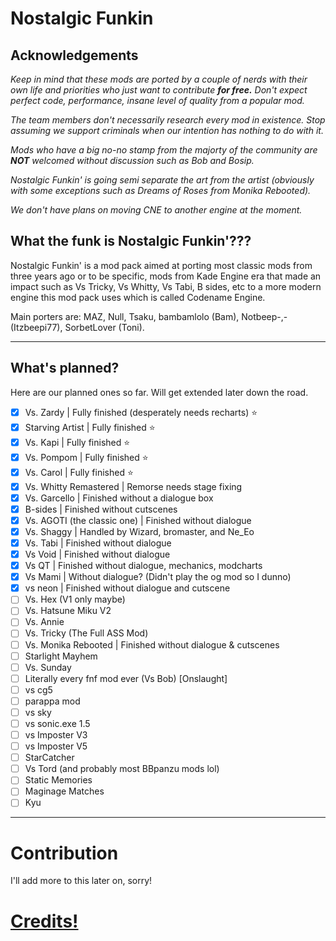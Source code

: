 # Nostalgic Funkin

## Acknowledgements

*Keep in mind that these mods are ported by a couple of nerds with their own life and priorities who just want to contribute **for free.** Don't expect perfect code, performance, insane level of quality from a popular mod.*

*The team members don't necessarily research every mod in existence. Stop assuming we support criminals when our intention has nothing to do with it.*

*Mods who have a big no-no stamp from the majorty of the community are **NOT** welcomed without discussion such as Bob and Bosip.*

*Nostalgic Funkin' is going semi separate the art from the artist (obviously with some exceptions such as Dreams of Roses from Monika Rebooted).*

*We don't have plans on moving CNE to another engine at the moment.*

## What the funk is Nostalgic Funkin'???

Nostalgic Funkin' is a mod pack aimed at porting most classic mods from three years ago or to be specific, mods from Kade Engine era that made an impact such as Vs Tricky, Vs Whitty, Vs Tabi, B sides, etc to a more modern engine this mod pack uses which is called Codename Engine.

Main porters are:
MAZ, Null, Tsaku, bambamlolo (Bam), Notbeep-,- (Itzbeepi77), SorbetLover (Toni).

---
## What's planned?
Here are our planned ones so far. Will get extended later down the road.

- [x] Vs. Zardy | Fully finished (desperately needs recharts) ⭐
- [x] Starving Artist | Fully finished ⭐
- [x] Vs. Kapi | Fully finished ⭐
- [x] Vs. Pompom | Fully finished ⭐
- [x] Vs. Carol | Fully finished ⭐
- [x] Vs. Whitty Remastered | Remorse needs stage fixing
- [x] Vs. Garcello | Finished without a dialogue box
- [x] B-sides | Finished without cutscenes
- [x] Vs. AGOTI (the classic one) | Finished without dialogue
- [x] Vs. Shaggy | Handled by Wizard, bromaster, and Ne_Eo
- [x] Vs. Tabi | Finished without dialogue
- [x] Vs Void | Finished without dialogue
- [x] Vs QT | Finished without dialogue, mechanics, modcharts
- [x] Vs Mami | Without dialogue? (Didn't play the og mod so I dunno)
- [x] vs neon | Finished without dialogue and cutscene
- [ ] Vs. Hex (V1 only maybe)
- [ ] Vs. Hatsune Miku V2
- [ ] Vs. Annie
- [ ] Vs. Tricky (The Full ASS Mod)
- [ ] Vs. Monika Rebooted | Finished without dialogue & cutscenes
- [ ] Starlight Mayhem
- [ ] Vs. Sunday
- [ ] Literally every fnf mod ever (Vs Bob) [Onslaught]
- [ ] vs cg5
- [ ] parappa mod
- [ ] vs sky
- [ ] vs sonic.exe 1.5
- [ ] vs Imposter V3
- [ ] vs Imposter V5
- [ ] StarCatcher
- [ ] Vs Tord (and probably most BBpanzu mods lol)
- [ ] Static Memories
- [ ] Maginage Matches
- [ ] Kyu
---

# Contribution
I'll add more to this later on, sorry!

# [Credits!](https://github.com/NULLSonic/NostalgicFunkin/blob/main/data/config/credits.xml)